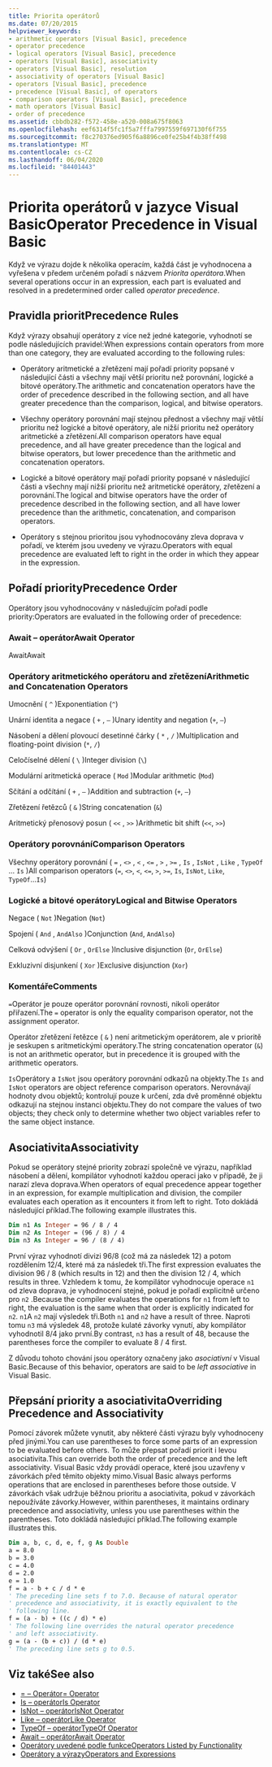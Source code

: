 ```yaml
---
title: Priorita operátorů
ms.date: 07/20/2015
helpviewer_keywords:
- arithmetic operators [Visual Basic], precedence
- operator precedence
- logical operators [Visual Basic], precedence
- operators [Visual Basic], associativity
- operators [Visual Basic], resolution
- associativity of operators [Visual Basic]
- operators [Visual Basic], precedence
- precedence [Visual Basic], of operators
- comparison operators [Visual Basic], precedence
- math operators [Visual Basic]
- order of precedence
ms.assetid: cbbdb282-f572-458e-a520-008a675f8063
ms.openlocfilehash: eef6314f5fc1f5a7fffa7997559f697130f6f755
ms.sourcegitcommit: f8c270376ed905f6a8896ce0fe25b4f4b38ff498
ms.translationtype: MT
ms.contentlocale: cs-CZ
ms.lasthandoff: 06/04/2020
ms.locfileid: "84401443"
---
```

# <a name="operator-precedence-in-visual-basic"></a><span data-ttu-id="2f77a-102">Priorita operátorů v jazyce Visual Basic</span><span class="sxs-lookup"><span data-stu-id="2f77a-102">Operator Precedence in Visual Basic</span></span>
<span data-ttu-id="2f77a-103">Když ve výrazu dojde k několika operacím, každá část je vyhodnocena a vyřešena v předem určeném pořadí s názvem *Priorita operátora*.</span><span class="sxs-lookup"><span data-stu-id="2f77a-103">When several operations occur in an expression, each part is evaluated and resolved in a predetermined order called *operator precedence*.</span></span>

## <a name="precedence-rules"></a><span data-ttu-id="2f77a-104">Pravidla priorit</span><span class="sxs-lookup"><span data-stu-id="2f77a-104">Precedence Rules</span></span>
 <span data-ttu-id="2f77a-105">Když výrazy obsahují operátory z více než jedné kategorie, vyhodnotí se podle následujících pravidel:</span><span class="sxs-lookup"><span data-stu-id="2f77a-105">When expressions contain operators from more than one category, they are evaluated according to the following rules:</span></span>

- <span data-ttu-id="2f77a-106">Operátory aritmetické a zřetězení mají pořadí priority popsané v následující části a všechny mají větší prioritu než porovnání, logické a bitové operátory.</span><span class="sxs-lookup"><span data-stu-id="2f77a-106">The arithmetic and concatenation operators have the order of precedence described in the following section, and all have greater precedence than the comparison, logical, and bitwise operators.</span></span>

- <span data-ttu-id="2f77a-107">Všechny operátory porovnání mají stejnou přednost a všechny mají větší prioritu než logické a bitové operátory, ale nižší prioritu než operátory aritmetické a zřetězení.</span><span class="sxs-lookup"><span data-stu-id="2f77a-107">All comparison operators have equal precedence, and all have greater precedence than the logical and bitwise operators, but lower precedence than the arithmetic and concatenation operators.</span></span>

- <span data-ttu-id="2f77a-108">Logické a bitové operátory mají pořadí priority popsané v následující části a všechny mají nižší prioritu než aritmetické operátory, zřetězení a porovnání.</span><span class="sxs-lookup"><span data-stu-id="2f77a-108">The logical and bitwise operators have the order of precedence described in the following section, and all have lower precedence than the arithmetic, concatenation, and comparison operators.</span></span>

- <span data-ttu-id="2f77a-109">Operátory s stejnou prioritou jsou vyhodnocovány zleva doprava v pořadí, ve kterém jsou uvedeny ve výrazu.</span><span class="sxs-lookup"><span data-stu-id="2f77a-109">Operators with equal precedence are evaluated left to right in the order in which they appear in the expression.</span></span>

## <a name="precedence-order"></a><span data-ttu-id="2f77a-110">Pořadí priority</span><span class="sxs-lookup"><span data-stu-id="2f77a-110">Precedence Order</span></span>
 <span data-ttu-id="2f77a-111">Operátory jsou vyhodnocovány v následujícím pořadí podle priority:</span><span class="sxs-lookup"><span data-stu-id="2f77a-111">Operators are evaluated in the following order of precedence:</span></span>

### <a name="await-operator"></a><span data-ttu-id="2f77a-112">Await – operátor</span><span class="sxs-lookup"><span data-stu-id="2f77a-112">Await Operator</span></span>
 <span data-ttu-id="2f77a-113">Await</span><span class="sxs-lookup"><span data-stu-id="2f77a-113">Await</span></span>

### <a name="arithmetic-and-concatenation-operators"></a><span data-ttu-id="2f77a-114">Operátory aritmetického operátoru and zřetězení</span><span class="sxs-lookup"><span data-stu-id="2f77a-114">Arithmetic and Concatenation Operators</span></span>
 <span data-ttu-id="2f77a-115">Umocnění ( `^` )</span><span class="sxs-lookup"><span data-stu-id="2f77a-115">Exponentiation (`^`)</span></span>

 <span data-ttu-id="2f77a-116">Unární identita a negace ( `+` , `–` )</span><span class="sxs-lookup"><span data-stu-id="2f77a-116">Unary identity and negation (`+`, `–`)</span></span>

 <span data-ttu-id="2f77a-117">Násobení a dělení plovoucí desetinné čárky ( `*` , `/` )</span><span class="sxs-lookup"><span data-stu-id="2f77a-117">Multiplication and floating-point division (`*`, `/`)</span></span>

 <span data-ttu-id="2f77a-118">Celočíselné dělení ( `\` )</span><span class="sxs-lookup"><span data-stu-id="2f77a-118">Integer division (`\`)</span></span>

 <span data-ttu-id="2f77a-119">Modulární aritmetická operace ( `Mod` )</span><span class="sxs-lookup"><span data-stu-id="2f77a-119">Modular arithmetic (`Mod`)</span></span>

 <span data-ttu-id="2f77a-120">Sčítání a odčítání ( `+` , `–` )</span><span class="sxs-lookup"><span data-stu-id="2f77a-120">Addition and subtraction (`+`, `–`)</span></span>

 <span data-ttu-id="2f77a-121">Zřetězení řetězců ( `&` )</span><span class="sxs-lookup"><span data-stu-id="2f77a-121">String concatenation (`&`)</span></span>

 <span data-ttu-id="2f77a-122">Aritmetický přenosový posun ( `<<` , `>>` )</span><span class="sxs-lookup"><span data-stu-id="2f77a-122">Arithmetic bit shift (`<<`, `>>`)</span></span>

### <a name="comparison-operators"></a><span data-ttu-id="2f77a-123">Operátory porovnání</span><span class="sxs-lookup"><span data-stu-id="2f77a-123">Comparison Operators</span></span>
 <span data-ttu-id="2f77a-124">Všechny operátory porovnání ( `=` , `<>` , `<` , `<=` , `>` , `>=` , `Is` , `IsNot` , `Like` , `TypeOf` ... `Is` )</span><span class="sxs-lookup"><span data-stu-id="2f77a-124">All comparison operators (`=`, `<>`, `<`, `<=`, `>`, `>=`, `Is`, `IsNot`, `Like`, `TypeOf`...`Is`)</span></span>

### <a name="logical-and-bitwise-operators"></a><span data-ttu-id="2f77a-125">Logické a bitové operátory</span><span class="sxs-lookup"><span data-stu-id="2f77a-125">Logical and Bitwise Operators</span></span>
 <span data-ttu-id="2f77a-126">Negace ( `Not` )</span><span class="sxs-lookup"><span data-stu-id="2f77a-126">Negation (`Not`)</span></span>

 <span data-ttu-id="2f77a-127">Spojení ( `And` , `AndAlso` )</span><span class="sxs-lookup"><span data-stu-id="2f77a-127">Conjunction (`And`, `AndAlso`)</span></span>

 <span data-ttu-id="2f77a-128">Celková odvýšení ( `Or` , `OrElse` )</span><span class="sxs-lookup"><span data-stu-id="2f77a-128">Inclusive disjunction (`Or`, `OrElse`)</span></span>

 <span data-ttu-id="2f77a-129">Exkluzivní disjunkení ( `Xor` )</span><span class="sxs-lookup"><span data-stu-id="2f77a-129">Exclusive disjunction (`Xor`)</span></span>

### <a name="comments"></a><span data-ttu-id="2f77a-130">Komentáře</span><span class="sxs-lookup"><span data-stu-id="2f77a-130">Comments</span></span>
 <span data-ttu-id="2f77a-131">`=`Operátor je pouze operátor porovnání rovnosti, nikoli operátor přiřazení.</span><span class="sxs-lookup"><span data-stu-id="2f77a-131">The `=` operator is only the equality comparison operator, not the assignment operator.</span></span>

 <span data-ttu-id="2f77a-132">Operátor zřetězení řetězce ( `&` ) není aritmetickým operátorem, ale v prioritě je seskupen s aritmetickými operátory.</span><span class="sxs-lookup"><span data-stu-id="2f77a-132">The string concatenation operator (`&`) is not an arithmetic operator, but in precedence it is grouped with the arithmetic operators.</span></span>

 <span data-ttu-id="2f77a-133">`Is`Operátory a `IsNot` jsou operátory porovnání odkazů na objekty.</span><span class="sxs-lookup"><span data-stu-id="2f77a-133">The `Is` and `IsNot` operators are object reference comparison operators.</span></span> <span data-ttu-id="2f77a-134">Nerovnávají hodnoty dvou objektů; kontrolují pouze k určení, zda dvě proměnné objektu odkazují na stejnou instanci objektu.</span><span class="sxs-lookup"><span data-stu-id="2f77a-134">They do not compare the values of two objects; they check only to determine whether two object variables refer to the same object instance.</span></span>

## <a name="associativity"></a><span data-ttu-id="2f77a-135">Asociativita</span><span class="sxs-lookup"><span data-stu-id="2f77a-135">Associativity</span></span>
 <span data-ttu-id="2f77a-136">Pokud se operátory stejné priority zobrazí společně ve výrazu, například násobení a dělení, kompilátor vyhodnotí každou operaci jako v případě, že ji narazí zleva doprava.</span><span class="sxs-lookup"><span data-stu-id="2f77a-136">When operators of equal precedence appear together in an expression, for example multiplication and division, the compiler evaluates each operation as it encounters it from left to right.</span></span> <span data-ttu-id="2f77a-137">Toto dokládá následující příklad.</span><span class="sxs-lookup"><span data-stu-id="2f77a-137">The following example illustrates this.</span></span>

```vb
Dim n1 As Integer = 96 / 8 / 4
Dim n2 As Integer = (96 / 8) / 4
Dim n3 As Integer = 96 / (8 / 4)
```

 <span data-ttu-id="2f77a-138">První výraz vyhodnotí divizi 96/8 (což má za následek 12) a potom rozdělením 12/4, které má za následek tři.</span><span class="sxs-lookup"><span data-stu-id="2f77a-138">The first expression evaluates the division 96 / 8 (which results in 12) and then the division 12 / 4, which results in three.</span></span> <span data-ttu-id="2f77a-139">Vzhledem k tomu, že kompilátor vyhodnocuje operace `n1` od zleva doprava, je vyhodnocení stejné, pokud je pořadí explicitně určeno pro `n2` .</span><span class="sxs-lookup"><span data-stu-id="2f77a-139">Because the compiler evaluates the operations for `n1` from left to right, the evaluation is the same when that order is explicitly indicated for `n2`.</span></span> <span data-ttu-id="2f77a-140">`n1`A `n2` mají výsledek tři.</span><span class="sxs-lookup"><span data-stu-id="2f77a-140">Both `n1` and `n2` have a result of three.</span></span> <span data-ttu-id="2f77a-141">Naproti tomu `n3` má výsledek 48, protože kulaté závorky vynutí, aby kompilátor vyhodnotil 8/4 jako první.</span><span class="sxs-lookup"><span data-stu-id="2f77a-141">By contrast, `n3` has a result of 48, because the parentheses force the compiler to evaluate 8 / 4 first.</span></span>

 <span data-ttu-id="2f77a-142">Z důvodu tohoto chování jsou operátory označeny jako *asociativní* v Visual Basic.</span><span class="sxs-lookup"><span data-stu-id="2f77a-142">Because of this behavior, operators are said to be *left associative* in Visual Basic.</span></span>

## <a name="overriding-precedence-and-associativity"></a><span data-ttu-id="2f77a-143">Přepsání priority a asociativita</span><span class="sxs-lookup"><span data-stu-id="2f77a-143">Overriding Precedence and Associativity</span></span>
 <span data-ttu-id="2f77a-144">Pomocí závorek můžete vynutit, aby některé části výrazu byly vyhodnoceny před jinými.</span><span class="sxs-lookup"><span data-stu-id="2f77a-144">You can use parentheses to force some parts of an expression to be evaluated before others.</span></span> <span data-ttu-id="2f77a-145">To může přepsat pořadí priorit i levou asociativita.</span><span class="sxs-lookup"><span data-stu-id="2f77a-145">This can override both the order of precedence and the left associativity.</span></span> <span data-ttu-id="2f77a-146">Visual Basic vždy provádí operace, které jsou uzavřeny v závorkách před těmito objekty mimo.</span><span class="sxs-lookup"><span data-stu-id="2f77a-146">Visual Basic always performs operations that are enclosed in parentheses before those outside.</span></span> <span data-ttu-id="2f77a-147">V závorkách však udržuje běžnou prioritu a asociativita, pokud v závorkách nepoužíváte závorky.</span><span class="sxs-lookup"><span data-stu-id="2f77a-147">However, within parentheses, it maintains ordinary precedence and associativity, unless you use parentheses within the parentheses.</span></span> <span data-ttu-id="2f77a-148">Toto dokládá následující příklad.</span><span class="sxs-lookup"><span data-stu-id="2f77a-148">The following example illustrates this.</span></span>

```vb
Dim a, b, c, d, e, f, g As Double
a = 8.0
b = 3.0
c = 4.0
d = 2.0
e = 1.0
f = a - b + c / d * e
' The preceding line sets f to 7.0. Because of natural operator
' precedence and associativity, it is exactly equivalent to the
' following line.
f = (a - b) + ((c / d) * e)
' The following line overrides the natural operator precedence
' and left associativity.
g = (a - (b + c)) / (d * e)
' The preceding line sets g to 0.5.
```

## <a name="see-also"></a><span data-ttu-id="2f77a-149">Viz také</span><span class="sxs-lookup"><span data-stu-id="2f77a-149">See also</span></span>

- [<span data-ttu-id="2f77a-150">= – Operátor</span><span class="sxs-lookup"><span data-stu-id="2f77a-150">= Operator</span></span>](assignment-operator.md)
- [<span data-ttu-id="2f77a-151">Is – operátor</span><span class="sxs-lookup"><span data-stu-id="2f77a-151">Is Operator</span></span>](is-operator.md)
- [<span data-ttu-id="2f77a-152">IsNot – operátor</span><span class="sxs-lookup"><span data-stu-id="2f77a-152">IsNot Operator</span></span>](isnot-operator.md)
- [<span data-ttu-id="2f77a-153">Like – operátor</span><span class="sxs-lookup"><span data-stu-id="2f77a-153">Like Operator</span></span>](like-operator.md)
- [<span data-ttu-id="2f77a-154">TypeOf – operátor</span><span class="sxs-lookup"><span data-stu-id="2f77a-154">TypeOf Operator</span></span>](typeof-operator.md)
- [<span data-ttu-id="2f77a-155">Await – operátor</span><span class="sxs-lookup"><span data-stu-id="2f77a-155">Await Operator</span></span>](await-operator.md)
- [<span data-ttu-id="2f77a-156">Operátory uvedené podle funkce</span><span class="sxs-lookup"><span data-stu-id="2f77a-156">Operators Listed by Functionality</span></span>](operators-listed-by-functionality.md)
- [<span data-ttu-id="2f77a-157">Operátory a výrazy</span><span class="sxs-lookup"><span data-stu-id="2f77a-157">Operators and Expressions</span></span>](../../programming-guide/language-features/operators-and-expressions/index.md)
